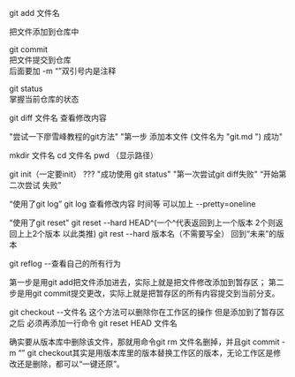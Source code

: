git add 文件名

把文件添加到仓库中

git commit     
 把文件提交到仓库  
后面要加 -m “”双引号内是注释

git status   
掌握当前仓库的状态

git diff  文件名
查看修改内容

"尝试一下廖雪峰教程的git方法"
"第一步 添加本文件 (文件名为 "git.md ")  成功"

mkdir 文件名
cd 文件名
pwd （显示路径）

git init（一定要init）
???
"成功使用 git status"
"第一次尝试git diff失败"
“开始第二次尝试 失败”

“使用了git log”
git log 查看修改内容 时间等
可以加上   --pretty=oneline 


“使用了git reset"
git reset --hard HEAD^(一个^代表返回到上一个版本 2个则返回上上2个版本 以此类推)
git rest --hard 版本名（不需要写全） 回到“未来”的版本

git  reflog                 --查看自己的所有行为

第一步是用git add把文件添加进去，实际上就是把文件修改添加到暂存区；
第二步是用git commit提交更改，实际上就是把暂存区的所有内容提交到当前分支。

git  checkout --文件名
这个方法可以删除你在工作区的操作
但是添加到了暂存区之后
必须再添加一行命令
git reset HEAD 文件名

确实要从版本库中删除该文件，那就用命令git rm  文件名删掉，并且git commit -m “”
git checkout其实是用版本库里的版本替换工作区的版本，无论工作区是修改还是删除，都可以“一键还原”。





















